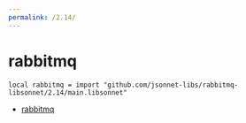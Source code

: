 ```yaml
---
permalink: /2.14/
---
```


# rabbitmq

```jsonnet
local rabbitmq = import "github.com/jsonnet-libs/rabbitmq-libsonnet/2.14/main.libsonnet"
```



* [rabbitmq](rabbitmq/index.md)